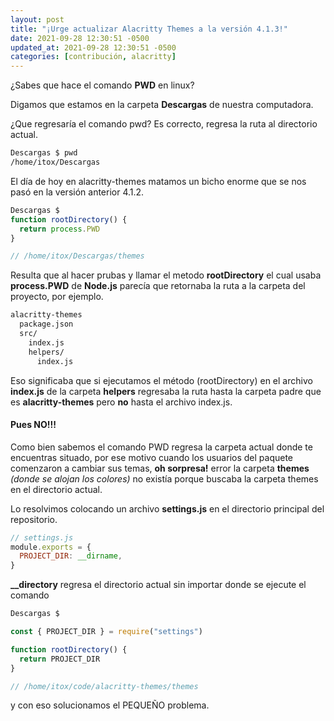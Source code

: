 ```yaml
---
layout: post
title: "¡Urge actualizar Alacritty Themes a la versión 4.1.3!"
date: 2021-09-28 12:30:51 -0500
updated_at: 2021-09-28 12:30:51 -0500
categories: [contribución, alacritty]
---
```


¿Sabes que hace el comando **PWD** en linux?

Digamos que estamos en la carpeta **Descargas** de nuestra computadora.

¿Que regresaría el comando pwd?
Es correcto, regresa la ruta al directorio actual.

```bash
Descargas $ pwd
/home/itox/Descargas
```

El día de hoy en alacritty-themes matamos un bicho enorme que se nos pasó en la versión anterior 4.1.2.

```javascript
Descargas $
function rootDirectory() {
  return process.PWD
}

// /home/itox/Descargas/themes
```

Resulta que al hacer prubas y llamar el metodo **rootDirectory** el cual usaba **process.PWD** de **Node.js** parecía que retornaba la ruta a la carpeta del proyecto, por ejemplo.

```bash
alacritty-themes
  package.json
  src/
    index.js
    helpers/
      index.js
```

Eso significaba que si ejecutamos el método (rootDirectory) en el archivo **index.js** de la carpeta **helpers** regresaba la ruta hasta la carpeta padre que es **alacritty-themes** pero **no** hasta el archivo index.js.

#### Pues NO!!!

Como bien sabemos el comando PWD regresa la carpeta actual donde te encuentras situado,
por ese motivo cuando los usuarios del paquete comenzaron a cambiar sus temas,
**oh sorpresa!** error la carpeta **themes** _(donde se alojan los colores)_
no existía porque buscaba la carpeta themes en el directorio actual.

Lo resolvimos colocando un archivo **settings.js** en el directorio principal del repositorio.

```javascript
// settings.js
module.exports = {
  PROJECT_DIR: __dirname,
}
```

**\_\_directory** regresa el directorio actual sin importar donde se ejecute el comando

```javascript
Descargas $

const { PROJECT_DIR } = require("settings")

function rootDirectory() {
  return PROJECT_DIR
}

// /home/itox/code/alacritty-themes/themes
```

y con eso solucionamos el PEQUEÑO problema.
